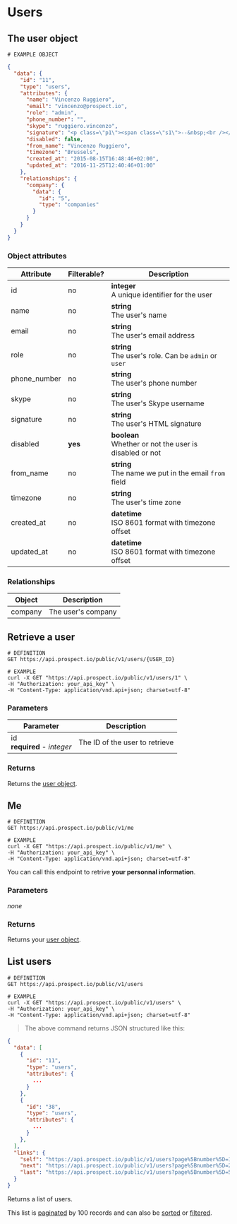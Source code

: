 # Users
## The user object
```
# EXAMPLE OBJECT
```

```json
{
  "data": {
    "id": "11",
    "type": "users",
    "attributes": {
      "name": "Vincenzo Ruggiero",
      "email": "vincenzo@prospect.io",
      "role": "admin",
      "phone_number": "",
      "skype": "ruggiero.vincenzo",
      "signature": "<p class=\"p1\"><span class=\"s1\">--&nbsp;<br /></span><span class=\"s1\"><strong>Vincenzo Ruggiero<br /></strong></span><span class=\"s1\">Founder<br /></span><span class=\"s2\"><a href=\"https://prospect.io/\"><strong>Prospect.io</strong><br /></a></span><span class=\"s2\"><a href=\"mailto:vincenzo@prospect.io\">vincenzo@prospect.io</a></span></p>",
      "disabled": false,
      "from_name": "Vincenzo Ruggiero",
      "timezone": "Brussels",
      "created_at": "2015-08-15T16:48:46+02:00",
      "updated_at": "2016-11-25T12:40:46+01:00"
    },
    "relationships": {
      "company": {
        "data": {
          "id": "5",
          "type": "companies"
        }
      }
    }
  }
}
```

### Object attributes
Attribute | Filterable? | Description
--------- | ----------- | -----------
id | no | **integer** <br />A unique identifier for the user
name | no | **string** <br />The user's name
email | no | **string** <br />The user's email address
role | no | **string** <br />The user's role. Can be `admin` or `user`
phone_number | no | **string** <br />The user's phone number
skype | no | **string** <br />The user's Skype username
signature | no | **string** <br />The user's HTML signature
disabled | **yes** | **boolean** <br />Whether or not the user is disabled or not
from_name | no | **string** <br />The name we put in the email `from` field
timezone | no | **string** <br />The user's time zone
created_at | no | **datetime** <br />ISO 8601 format with timezone offset
updated_at | no | **datetime** <br />ISO 8601 format with timezone offset

### Relationships
Object | Description
--------- | -----------
company | The user's company


## Retrieve a user
```shell
# DEFINITION
GET https://api.prospect.io/public/v1/users/{USER_ID}

# EXAMPLE
curl -X GET "https://api.prospect.io/public/v1/users/1" \
-H "Authorization: your_api_key" \
-H "Content-Type: application/vnd.api+json; charset=utf-8"
```

### Parameters
Parameter | Description
--------- | -----------
id<br />**required** - *integer* | The ID of the user to retrieve

### Returns
Returns the [user object](#the-user-object).

## Me
```shell
# DEFINITION
GET https://api.prospect.io/public/v1/me

# EXAMPLE
curl -X GET "https://api.prospect.io/public/v1/me" \
-H "Authorization: your_api_key" \
-H "Content-Type: application/vnd.api+json; charset=utf-8"
```

You can call this endpoint to retrive **your personnal information**.

### Parameters
*none*

### Returns
Returns your [user object](#the-user-object).

## List users
```shell
# DEFINITION
GET https://api.prospect.io/public/v1/users

# EXAMPLE
curl -X GET "https://api.prospect.io/public/v1/users" \
-H "Authorization: your_api_key" \
-H "Content-Type: application/vnd.api+json; charset=utf-8"
```

> The above command returns JSON structured like this:

```json
{
  "data": [
    {
      "id": "11",
      "type": "users",
      "attributes": {
        ...
      }
    },
    {
      "id": "38",
      "type": "users",
      "attributes": {
        ...
      }
    },
  ],
  "links": {
    "self": "https://api.prospect.io/public/v1/users?page%5Bnumber%5D=1&page%5Bsize%5D=100",
    "next": "https://api.prospect.io/public/v1/users?page%5Bnumber%5D=2&page%5Bsize%5D=100",
    "last": "https://api.prospect.io/public/v1/users?page%5Bnumber%5D=5&page%5Bsize%5D=100"
  }
}
```

Returns a list of users.

This list is [paginated](#pagination) by 100 records and can also be [sorted](#sorting) or [filtered](#filtering).
